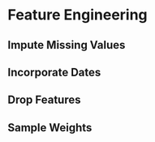 # Feature Engineering

## Impute Missing Values

## Incorporate Dates

## Drop Features

## Sample Weights
